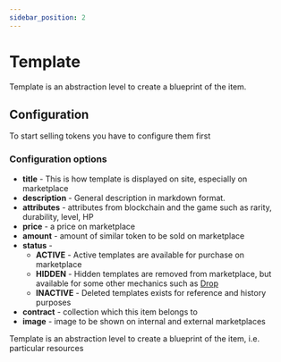 ```yaml
---
sidebar_position: 2
---
```


# Template

Template is an abstraction level to create a blueprint of the item.

## Configuration

To start selling tokens you have to configure them first

### Configuration options

- **title** - This is how template is displayed on site, especially on marketplace
- **description** - General description in markdown format.
- **attributes** - attributes from blockchain and the game such as rarity, durability, level, HP
- **price** - a price on marketplace
- **amount** - amount of similar token to be sold on marketplace
- **status** -
    - **ACTIVE** - Active templates are available for purchase on marketplace
    - **HIDDEN** - Hidden templates are removed from marketplace, but available for some other mechanics such as [Drop](/docs/admin-panel/mechanics/drop/)
    - **INACTIVE** - Deleted templates exists for reference and history purposes
- **contract** - collection which this item belongs to
- **image** - image to be shown on internal and external marketplaces

Template is an abstraction level to create a blueprint of the item, i.e. particular resources



